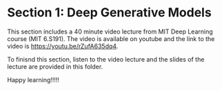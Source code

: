 # Section 1: Deep Generative Models

This section includes a 40 minute video lecture from MIT Deep Learning course (MIT 6.S191).
The video is available on youtube and the link to the video is https://youtu.be/rZufA635dq4.

To finisnd this section, listen to the video lecture and the slides of the lecture are provided in this folder.

Happy learning!!!!!
